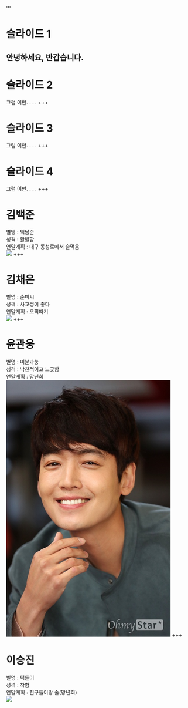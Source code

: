 '''
# 슬라이드 1
안녕하세요, 반갑습니다.
---
# 슬라이드 2
그럼 이만. . . . 
+++
# 슬라이드 3
그럼 이만. . . . 
+++
# 슬라이드 4
그럼 이만. . . . 
+++
# 김백준
별명 : 백남준<br />
성격 : 활발함<br />
연말계획 : 대구 동성로에서 술먹음<br />
<img src="https://user-images.githubusercontent.com/46044140/50433515-06d70580-091c-11e9-8bf3-ed763d2950a9.jpg" width = 10%></img>
+++
# 김채은
별명 : 순미씨<br />
성격 : 사교성이 좋다<br />
연말계획 : 오픽따기<br />
<img src="https://user-images.githubusercontent.com/37834734/50433869-2f5fff00-091e-11e9-8436-a2999a30459d.jpg"></img>
+++
# 윤관웅
별명 : 미분과눙<br />
성격 : 낙천적이고 느긋함<br />
연말계획 : 망년회<br />
![Logo](assets/img/baekjune.jpg)
+++
# 이승진
별명 : 턱돌이<br />
성격 : 착함<br />
연말계획 : 친구들이랑 술(망년회)<br />
<img src="https://user-images.githubusercontent.com/39025676/50433652-dcd21300-091c-11e9-804b-619a9a927296.jpg"></img>

